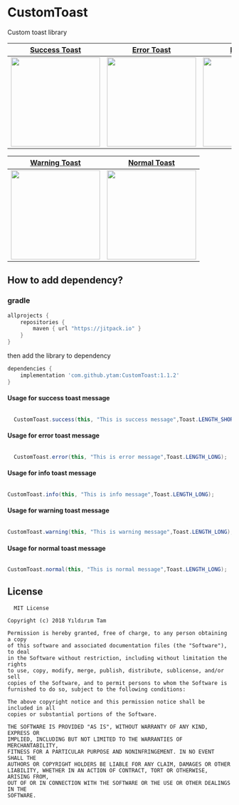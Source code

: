 # CustomToast
Custom toast library


[Success Toast](https://user-images.githubusercontent.com/15671434/43009636-de73da16-8c46-11e8-8f14-46d6a5a56c72.png) | [Error Toast](https://user-images.githubusercontent.com/15671434/43009635-de46e2d6-8c46-11e8-924e-21740e331418.png)| [Info Toast](https://user-images.githubusercontent.com/15671434/43009634-de1e1f40-8c46-11e8-96b3-bb65270ed4a8.png) 
------------------------------------------------------- | -------------------------------------------------------------------------|--------------------
<img width="200" src="https://user-images.githubusercontent.com/15671434/43009636-de73da16-8c46-11e8-8f14-46d6a5a56c72.png">| <img width="200" src="https://user-images.githubusercontent.com/15671434/43009635-de46e2d6-8c46-11e8-924e-21740e331418.png">|<img width="200" src="https://user-images.githubusercontent.com/15671434/43009634-de1e1f40-8c46-11e8-96b3-bb65270ed4a8.png">


[Warning Toast](https://user-images.githubusercontent.com/15671434/43009632-ddd45680-8c46-11e8-91a3-9a1df1be8a7a.png) | [Normal Toast](https://user-images.githubusercontent.com/15671434/43009631-ddad1390-8c46-11e8-9975-82453d479b7a.png)| 
------------------------------------------------------- | -------------------------------------------------------------------------
<img width="200" src="https://user-images.githubusercontent.com/15671434/43009632-ddd45680-8c46-11e8-91a3-9a1df1be8a7a.png">| <img width="200" src="https://user-images.githubusercontent.com/15671434/43009631-ddad1390-8c46-11e8-9975-82453d479b7a.png">



## How to add dependency?


### gradle
```groovy
allprojects {
	repositories {
		maven { url "https://jitpack.io" }
	}
}
```

then add the library to dependency

```groovy
dependencies {
	implementation 'com.github.ytam:CustomToast:1.1.2'
}
```



#### Usage for success toast message

```java

  CustomToast.success(this, "This is success message",Toast.LENGTH_SHORT);
```

#### Usage for error toast message

```java

  CustomToast.error(this, "This is error message",Toast.LENGTH_LONG);
```

#### Usage for info toast message

```java

CustomToast.info(this, "This is info message",Toast.LENGTH_LONG);
```


#### Usage for warning toast message

```java

CustomToast.warning(this, "This is warning message",Toast.LENGTH_LONG);
```

#### Usage for normal toast message

```java

CustomToast.normal(this, "This is normal message",Toast.LENGTH_LONG);
```


License
--------


      MIT License

    Copyright (c) 2018 Yıldırım Tam

    Permission is hereby granted, free of charge, to any person obtaining a copy
    of this software and associated documentation files (the "Software"), to deal
    in the Software without restriction, including without limitation the rights
    to use, copy, modify, merge, publish, distribute, sublicense, and/or sell
    copies of the Software, and to permit persons to whom the Software is
    furnished to do so, subject to the following conditions:

    The above copyright notice and this permission notice shall be included in all
    copies or substantial portions of the Software.

    THE SOFTWARE IS PROVIDED "AS IS", WITHOUT WARRANTY OF ANY KIND, EXPRESS OR
    IMPLIED, INCLUDING BUT NOT LIMITED TO THE WARRANTIES OF MERCHANTABILITY,
    FITNESS FOR A PARTICULAR PURPOSE AND NONINFRINGEMENT. IN NO EVENT SHALL THE
    AUTHORS OR COPYRIGHT HOLDERS BE LIABLE FOR ANY CLAIM, DAMAGES OR OTHER
    LIABILITY, WHETHER IN AN ACTION OF CONTRACT, TORT OR OTHERWISE, ARISING FROM,
    OUT OF OR IN CONNECTION WITH THE SOFTWARE OR THE USE OR OTHER DEALINGS IN THE
    SOFTWARE.












